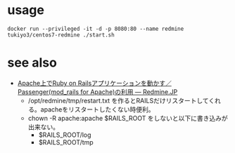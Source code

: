 # usage

    docker run --privileged -it -d -p 8080:80 --name redmine tukiyo3/centos7-redmine ./start.sh

# see also

* [Apache上でRuby on Railsアプリケーションを動かす／Passenger(mod_rails for Apache)の利用 — Redmine.JP](http://redmine.jp/tech_note/apache-passenger/)
  * /opt/redmine/tmp/restart.txt を作るとRAILSだけリスタートしてくれる。apacheをリスタートしたくない時便利。
  * chown -R apache:apache $RAILS_ROOT をしないと以下に書き込みが出来ない。
    * $RAILS_ROOT/log
    * $RAILS_ROOT/tmp
